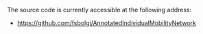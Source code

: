 
The source code is currently accessible at the following address:
* https://github.com/fsbolgi/AnnotatedIndividualMobilityNetwork
